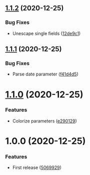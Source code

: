 ## [1.1.2](https://github.com/unlight/prisma-query-log/compare/v1.1.1...v1.1.2) (2020-12-25)


### Bug Fixes

* Unescape single fields ([12de9c1](https://github.com/unlight/prisma-query-log/commit/12de9c10c8e254d1023a49e4a9eec749866a7199))

## [1.1.1](https://github.com/unlight/prisma-query-log/compare/v1.1.0...v1.1.1) (2020-12-25)


### Bug Fixes

* Parse date parameter ([f41d4d5](https://github.com/unlight/prisma-query-log/commit/f41d4d580474100b82506a237f2e1849c4cf2cc1))

# [1.1.0](https://github.com/unlight/prisma-query-log/compare/v1.0.0...v1.1.0) (2020-12-25)


### Features

* Colorize parameters ([e290129](https://github.com/unlight/prisma-query-log/commit/e2901293b69366036aa9eb6829f9497a33b2c7c4))

# 1.0.0 (2020-12-25)


### Features

* First release ([5069929](https://github.com/unlight/prisma-query-log/commit/506992996116cdd45bcd2416362edc1ef1810a99))
